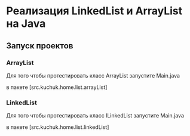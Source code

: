 # Реализация LinkedList и ArrayList на Java

## Запуск проектов

### ArrayList
Для того чтобы протестировать класс ArrayList запустите Main.java

в пакете [src.kuchuk.home.list.arrayList]

### LinkedList
Для того чтобы протестировать класс lLinkedList запустите Main.java 

в пакете [src.kuchuk.home.list.linkedList]
